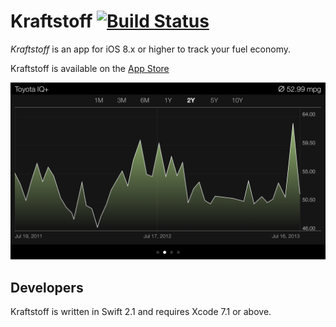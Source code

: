 # Kraftstoff [![Build Status](https://travis-ci.org/IngmarStein/Kraftstoff.svg?branch=master)](https://travis-ci.org/IngmarStein/Kraftstoff)

*Kraftstoff* is an app for iOS 8.x or higher to track your fuel economy.

Kraftstoff is available on the [App Store](https://itunes.apple.com/app/id471634654)

<img src="Artwork/Screenshot%20Graph.png" width="736" alt="Kraftstoff shows your fuel efficiency as a fancy graph">

## Developers

Kraftstoff is written in Swift 2.1 and requires Xcode 7.1 or above.
